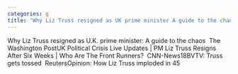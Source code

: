 ```yaml
---
categories: g
title: "Why Liz Truss resigned as UK prime minister A guide to the chaos  The Washington Post"
---
```

Why Liz Truss resigned as U.K. prime minister: A guide to the chaos&nbsp;&nbsp;The Washington PostUK Political Crisis Live Updates | PM Liz Truss Resigns After Six Weeks | Who Are The Front Runners?&nbsp;&nbsp;CNN-News18BVTV: Truss gets tossed&nbsp;&nbsp;ReutersOpinion: How Liz Truss imploded in 45 